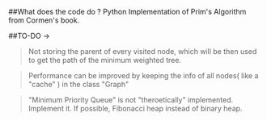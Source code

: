 ##What does the code do ?
Python Implementation of Prim's Algorithm from Cormen's book.

##TO-DO ->
>Not storing the parent of every visited node, which will be then used to get the path of the minimum weighted tree.

>Performance can be improved by keeping the info of all nodes( like a "cache" ) in the class "Graph"

>"Minimum Priority Queue" is not "theroetically" implemented. Implement it. If possible, Fibonacci heap instead of binary heap.
